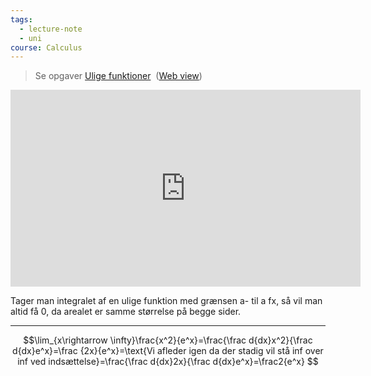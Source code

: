 ```yaml
---
tags:
  - lecture-note
  - uni
course: Calculus
---
```

>Se opgaver [Ulige funktioner](onenote:https://d.docs.live.net/c230e022fc67d306/Dokumenter/kasper%20blochs%20notesbog/SDU%20Matematik.one#Ulige%20funktioner&section-id={8D1F9E34-34B2-45DD-9856-1DF77BD04E40}&page-id={9607B69D-869A-4DC3-8763-5764BC7077A5}&end)  ([Web view](https://onedrive.live.com/view.aspx?resid=C230E022FC67D306%21118&id=documents&wd=target%28SDU%20Matematik.one%7C8D1F9E34-34B2-45DD-9856-1DF77BD04E40%2FUlige%20funktioner%7C9607B69D-869A-4DC3-8763-5764BC7077A5%2F%29))


<iframe width="560" height="315" src="https://www.youtube.com/embed/Gh48aOvWcxw" title="YouTube video player" frameborder="0" allow="accelerometer; autoplay; clipboard-write; encrypted-media; gyroscope; picture-in-picture" allowfullscreen></iframe>

Tager man integralet af en ulige funktion med grænsen a- til a fx, så vil man altid få 0, da arealet er samme størrelse på begge sider.
***

$$\lim_{x\rightarrow \infty}\frac{x^2}{e^x}=\frac{\frac d{dx}x^2}{\frac d{dx}e^x}=\frac {2x}{e^x}=\text{Vi afleder igen da der stadig vil stå inf over inf ved indsættelse}=\frac{\frac d{dx}2x}{\frac d{dx}e^x}=\frac2{e^x}
$$
